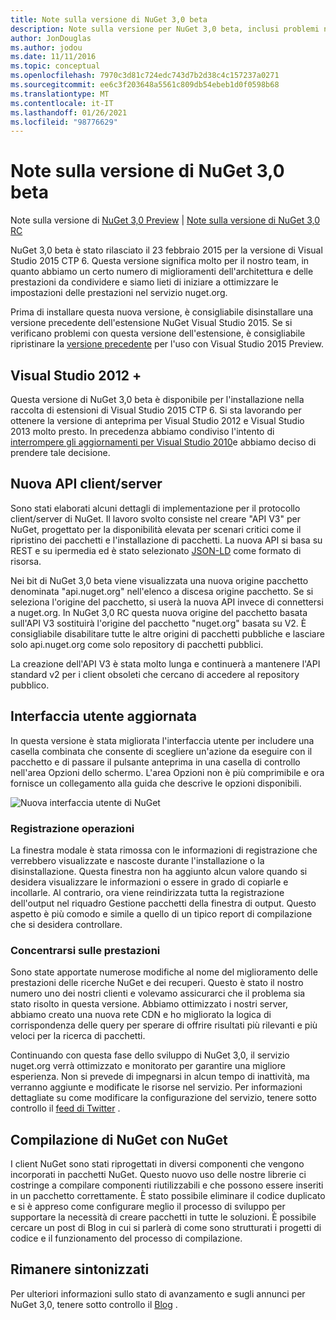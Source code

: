 ```yaml
---
title: Note sulla versione di NuGet 3,0 beta
description: Note sulla versione per NuGet 3,0 beta, inclusi problemi noti, correzioni di bug, funzionalità aggiunte e DCR.
author: JonDouglas
ms.author: jodou
ms.date: 11/11/2016
ms.topic: conceptual
ms.openlocfilehash: 7970c3d81c724edc743d7b2d38c4c157237a0271
ms.sourcegitcommit: ee6c3f203648a5561c809db54ebeb1d0f0598b68
ms.translationtype: MT
ms.contentlocale: it-IT
ms.lasthandoff: 01/26/2021
ms.locfileid: "98776629"
---
```

# <a name="nuget-30-beta-release-notes"></a>Note sulla versione di NuGet 3,0 beta

Note sulla versione di [NuGet 3,0 Preview](../release-notes/nuget-3.0-preview.md)  |  [Note sulla versione di NuGet 3,0 RC](../release-notes/nuget-3.0-rc.md)

NuGet 3,0 beta è stato rilasciato il 23 febbraio 2015 per la versione di Visual Studio 2015 CTP 6. Questa versione significa molto per il nostro team, in quanto abbiamo un certo numero di miglioramenti dell'architettura e delle prestazioni da condividere e siamo lieti di iniziare a ottimizzare le impostazioni delle prestazioni nel servizio nuget.org.

Prima di installare questa nuova versione, è consigliabile disinstallare una versione precedente dell'estensione NuGet Visual Studio 2015.  Se si verificano problemi con questa versione dell'estensione, è consigliabile ripristinare la [versione precedente](http://nuget.codeplex.com/downloads/get/909582) per l'uso con Visual Studio 2015 Preview.

## <a name="visual-studio-2012"></a>Visual Studio 2012 +

Questa versione di NuGet 3,0 beta è disponibile per l'installazione nella raccolta di estensioni di Visual Studio 2015 CTP 6. Si sta lavorando per ottenere la versione di anteprima per Visual Studio 2012 e Visual Studio 2013 molto presto. In precedenza abbiamo condiviso l'intento di [interrompere gli aggiornamenti per Visual Studio 2010](http://blog.nuget.org/20141002/visual-studio-2010.html)e abbiamo deciso di prendere tale decisione.

## <a name="new-clientserver-api"></a>Nuova API client/server

Sono stati elaborati alcuni dettagli di implementazione per il protocollo client/server di NuGet. Il lavoro svolto consiste nel creare "API V3" per NuGet, progettato per la disponibilità elevata per scenari critici come il ripristino dei pacchetti e l'installazione di pacchetti. La nuova API si basa su REST e su ipermedia ed è stato selezionato [JSON-LD](http://json-ld.org) come formato di risorsa.

Nei bit di NuGet 3,0 beta viene visualizzata una nuova origine pacchetto denominata "api.nuget.org" nell'elenco a discesa origine pacchetto.   Se si seleziona l'origine del pacchetto, si userà la nuova API invece di connettersi a nuget.org. In NuGet 3,0 RC questa nuova origine del pacchetto basata sull'API V3 sostituirà l'origine del pacchetto "nuget.org" basata su V2.  È consigliabile disabilitare tutte le altre origini di pacchetti pubbliche e lasciare solo api.nuget.org come solo repository di pacchetti pubblici.

La creazione dell'API V3 è stata molto lunga e continuerà a mantenere l'API standard v2 per i client obsoleti che cercano di accedere al repository pubblico.

## <a name="updated-ui"></a>Interfaccia utente aggiornata

In questa versione è stata migliorata l'interfaccia utente per includere una casella combinata che consente di scegliere un'azione da eseguire con il pacchetto e di passare il pulsante anteprima in una casella di controllo nell'area Opzioni dello schermo.  L'area Opzioni non è più comprimibile e ora fornisce un collegamento alla guida che descrive le opzioni disponibili.

![Nuova interfaccia utente di NuGet](./media/NuGet-3.0-Beta/updated-ui.png)


### <a name="operation-logging"></a>Registrazione operazioni

La finestra modale è stata rimossa con le informazioni di registrazione che verrebbero visualizzate e nascoste durante l'installazione o la disinstallazione.  Questa finestra non ha aggiunto alcun valore quando si desidera visualizzare le informazioni o essere in grado di copiarle e incollarle.  Al contrario, ora viene reindirizzata tutta la registrazione dell'output nel riquadro Gestione pacchetti della finestra di output.  Questo aspetto è più comodo e simile a quello di un tipico report di compilazione che si desidera controllare.


### <a name="focus-on-performance"></a>Concentrarsi sulle prestazioni

Sono state apportate numerose modifiche al nome del miglioramento delle prestazioni delle ricerche NuGet e dei recuperi.  Questo è stato il nostro numero uno dei nostri clienti e volevamo assicurarci che il problema sia stato risolto in questa versione.  Abbiamo ottimizzato i nostri server, abbiamo creato una nuova rete CDN e ho migliorato la logica di corrispondenza delle query per sperare di offrire risultati più rilevanti e più veloci per la ricerca di pacchetti.

Continuando con questa fase dello sviluppo di NuGet 3,0, il servizio nuget.org verrà ottimizzato e monitorato per garantire una migliore esperienza.  Non si prevede di impegnarsi in alcun tempo di inattività, ma verranno aggiunte e modificate le risorse nel servizio.  Per informazioni dettagliate su come modificare la configurazione del servizio, tenere sotto controllo il [feed di Twitter](http://twitter.com/nuget) .

## <a name="building-nuget-with-nuget"></a>Compilazione di NuGet con NuGet

I client NuGet sono stati riprogettati in diversi componenti che vengono incorporati in pacchetti NuGet. Questo nuovo uso delle nostre librerie ci costringe a compilare componenti riutilizzabili e che possono essere inseriti in un pacchetto correttamente.  È stato possibile eliminare il codice duplicato e si è appreso come configurare meglio il processo di sviluppo per supportare la necessità di creare pacchetti in tutte le soluzioni.  È possibile cercare un post di Blog in cui si parlerà di come sono strutturati i progetti di codice e il funzionamento del processo di compilazione.

## <a name="stay-tuned"></a>Rimanere sintonizzati

Per ulteriori informazioni sullo stato di avanzamento e sugli annunci per NuGet 3,0, tenere sotto controllo il [Blog](http://blog.nuget.org) .
